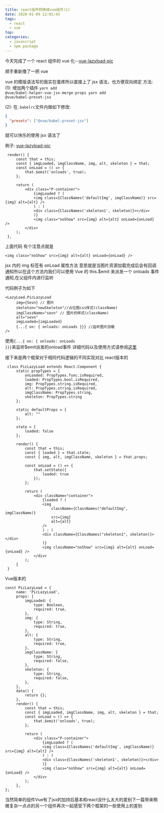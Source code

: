 ```yaml
---
title: react组件转换成vue组件(1)
date: 2020-01-09 12:01:43
tags:
  - react
  - vue
top:
categories:
  - javascript
  - npm package
---
```


今天完成了一个 react 组件的 vue 化--[vue-lazyload-pic](https://github.com/ShowPenZ/vue-lazyload-pic)

顺手重新撸了一把 vue

vue 的模版语法写的我实在蛋疼所以直接上了 jsx 语法，也方便双向绑定
   方法:
   (1): 增加两个插件
    <code>yarn add @vue/babel-helper-vue-jsx-merge-props
    yarn add @vue/babel-preset-jsx</code>

   (2): 在`.babelrc`文件内做如下修改:

   ```json
   {
     "presets": ["@vue/babel-preset-jsx"]
   }
   ```

   就可以快乐的使用 jsx 语法了<br/>

   例子: [vue-lazyload-pic](https://github.com/ShowPenZ/vue-lazyload-pic)

   ```vue
    render() {
        const that = this;
        const { imgLoaded, imgClassName, img, alt, skeleton } = that;
        const onLoad = () => {
            that.$emit('onloads', true);
        };

        return (
            <div class="P-container">
                {imgLoaded ? (
                <img class={ClassNames('defaultImg', imgClassName)} src={img} alt={alt} />
                ) : (
                <div class={ClassNames('skeleton1', skeleton)}></div>
                )}
                <img class="noShow" src={img} alt={alt} onLoad={onLoad} />
            </div>
        );
    },
   ```

   上面代码 有个注意点就是
   <!--more-->
   ```
   <img class="noShow" src={img} alt={alt} onLoad={onLoad} />
   ```

   jsx 内的 img 标签有 onLoad 属性方法 意思就是当图片资源加载完成后会有回调通知所以在这个方法内我们可以使用 Vue 的 this.$emit 来派发一个 onloads 事件通知,在父组件内进行监听
   
   代码例子为如下

   ```vue
   <LazyLoad.PicLazyLoad 
        img={Sevn} // 图片 
        skeleton="newSkeleton"//占位图css样式(className) 
        imgClassName="sevn" // 图片的样式(className)
        alt="sevn" 
        imgLoaded={imgLoaded} 
        {...{ on: { onloads: onLoads }}} //监听图片加载 
   />
   ```
   使用<code>{...{ on: { onloads: onLoads }}}</code>来监听$emit派发的onload事件
   详细代码以及使用方式请参阅[这里](https://github.com/ShowPenZ/vue-lazyload-pic/blob/master/README.md)

   接下来是两个框架对于相同代码逻辑的不同实现对比 
   react版本的
   ``` react
    class PicLazyLoad extends React.Component {
        static propTypes = {
            onLoaded: PropTypes.func.isRequired,
            loaded: PropTypes.bool.isRequired,
            img: PropTypes.string.isRequired,
            alt: PropTypes.string.isRequired,
            imgClassName: PropTypes.string,
            skeleton: PropTypes.string
        };

        static defaultProps = {
            alt: ""
        };

        state = {
            loaded: false
        };

        render() {
            const that = this;
            const { loaded } = that.state;
            const { img, alt, imgClassName, skeleton } = that.props;

            const onLoad = () => {
                that.setState({
                    loaded: true
                });
            };

            return (
                <div className="container">
                    {loaded ? (
                    <img
                        className={ClassNames("defaultImg", imgClassName)}
                        src={img}
                        alt={alt}
                    />
                    ) : (
                    <div className={ClassNames("skeleton1", skeleton)}></div>
                    )}
                    <img className="noShow" src={img} alt={alt} onLoad={onLoad} />
                </div>
            );
        }
    }
   ```

   Vue版本的
   ``` vue
   const PicLazyLoad = {
        name: 'PicLazyLoad',
        props: {
            imgLoaded: {
                type: Boolean,
                required: true,
            },
            img: {
                type: String,
                required: true,
            },
            alt: {
                type: String,
                required: true,
            },
            imgClassName: {
                type: String,
                required: false,
            },
            skeleton: {
                type: String,
                required: false,
            },
        },
        data() {
            return {};
        },
        render() {
            const that = this;
            const { imgLoaded, imgClassName, img, alt, skeleton } = that;
            const onLoad = () => {
                that.$emit('onloads', true);
            };

            return (
                <div class="P-container">
                    {imgLoaded ? (
                    <img class={ClassNames('defaultImg', imgClassName)} src={img} alt={alt} />
                    ) : (
                    <div class={ClassNames('skeleton1', skeleton)}></div>
                    )}
                    <img class="noShow" src={img} alt={alt} onLoad={onLoad} />
                </div>
            );
        },
   };
   ```
   当然简单的组件Vue有了jsx的加持后基本和react没什么太大的差别下一篇带来稍微复杂一点点的另一个组件再次一起感受下两个框架的一些使用上的差别
